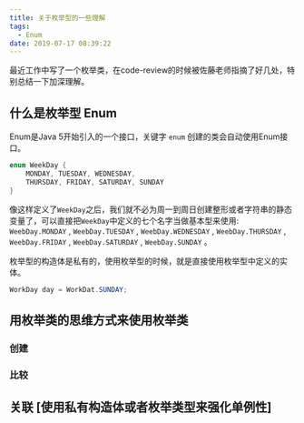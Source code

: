 ```yaml
---
title: 关于枚举型的一些理解
tags:
  - Enum
date: 2019-07-17 08:39:22
---
```


最近工作中写了一个枚举类，在code-review的时候被佐藤老师指摘了好几处，特别总结一下加深理解。
  
## 什么是枚举型 Enum

Enum是Java 5开始引入的一个接口，关键字 `enum` 创建的类会自动使用Enum接口。  

```Java
enum WeekDay {
    MONDAY, TUESDAY, WEDNESDAY,
    THURSDAY, FRIDAY, SATURDAY, SUNDAY
}
```

像这样定义了`WeekDay`之后，我们就不必为周一到周日创建整形或者字符串的静态变量了，可以直接把`WeekDay`中定义的七个名字当做基本型来使用: `WeebDay.MONDAY` , `WeebDay.TUESDAY` , `WeebDay.WEDNESDAY` ,  `WeebDay.THURSDAY` ,  `WeebDay.FRIDAY` ,  `WeebDay.SATURDAY` ,  `WeebDay.SUNDAY` 。 

枚举型的构造体是私有的，使用枚举型的时候，就是直接使用枚举型中定义的实体。
```Java
WorkDay day = WorkDat.SUNDAY; 
```

## 用枚举类的思维方式来使用枚举类

### 创建

### 比较

### 

## 关联 [使用私有构造体或者枚举类型来强化单例性]
